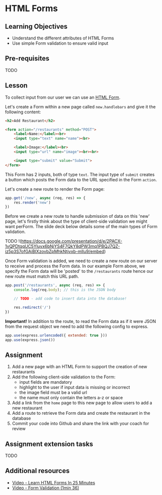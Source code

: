# HTML Forms

## Learning Objectives
* Understand the different attributes of HTML Forms
* Use simple Form validation to ensure valid input

## Pre-requisites
TODO

## Lesson
To collect input from our user we can use an [HTML Form](https://www.w3schools.com/html/html_Forms.asp). 

Let's create a Form within a new page called `new.handlebars` and give it the following content:

```html
<h2>Add Restaurant</h2>

<form action="/restaurants" method="POST">
    <label>Name:</label><br>
    <input type="text" name="name"><br>

    <label>Image:</label><br>
    <input type="url" name="image"><br><br>

    <input type="submit" value="Submit">
</form>
```

This Form has 2 inputs, both of type `text`. The input type of `submit` creates a button which posts the Form data to the URL specified in the Form `action`. 

Let's create a new route to render the Form page:
```javascript
app.get('/new', async (req, res) => {
    res.render('new')
})
```

Before we create a new route to handle submission of data on this 'new' page, let's firstly think about the type of client-side validation we might want perForm. The slide deck below details some of the main types of Form validation.

TODO
!(https://docs.google.com/presentation/d/e/2PACX-1vQPDtqqUC5Yluyx6bNjYS4F7QkY8dPW3mq1PBQJ7QZ-iz5p3S7ofGAiBIXzovbZpMhkNtjvxb-mlIu9/embed)

Once Form validation is added, we need to create a new route on our server to receive and process the Form data. In our example Form above, we specify the Form data will be 'posted' to the `/restaurants` route hence our new route must match this URL path.

```javascript
app.post('/restaurants', async (req, res) => {
    console.log(req.body); // this is the JSON body

    // TODO - add code to insert data into the database!

    res.redirect('/')
})
```

<strong>Important!</strong> In addition to the route, to read the Form data as if it were JSON from the request object we need to add the following config to express.

```javascript
app.use(express.urlencoded({ extended: true }))
app.use(express.json())
```

## Assignment
1. Add a new page with an HTML Form to support the creation of new restaurants
1. Add the following client-side validation to the Form:
     * input fields are mandatory 
     * highlight to the user if input data is missing or incorrect
     * the image field must be a valid url
     * the name must only contain the letters a-z or space
1. Add a link from the `home` page to this new page to allow users to add a new restaurant
1. Add a route to retrieve the Form data and create the restaurant in the database
1. Commit your code into Github and share the link with your coach for review

## Assignment extension tasks
TODO

## Additional resources
  * [Video - Learn HTML Forms In 25 Minutes](https://www.youtube.com/watch?v=fNcJuPIZ2WE)
  * [Video - Form Validation (1min 36)](https://www.youtube.com/watch?v=MppB5jaKyZ4)
